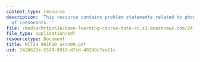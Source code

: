 ```yaml
---
content_type: resource
description: 'This resource contains problem statements related to phonetics II: acoustics
  of consonants. '
file: /media/https%3A/open-learning-course-data-rc.s3.amazonaws.com/24-901-language-and-its-structure-i-phonology-fall-2010/7420622e55799919d7cd48298c7ea11c_MIT24_901F10_assn09.pdf
file_type: application/pdf
resourcetype: Document
title: MIT24_901F10_assn09.pdf
uid: 7420622e-5579-9919-d7cd-48298c7ea11c
---
```

